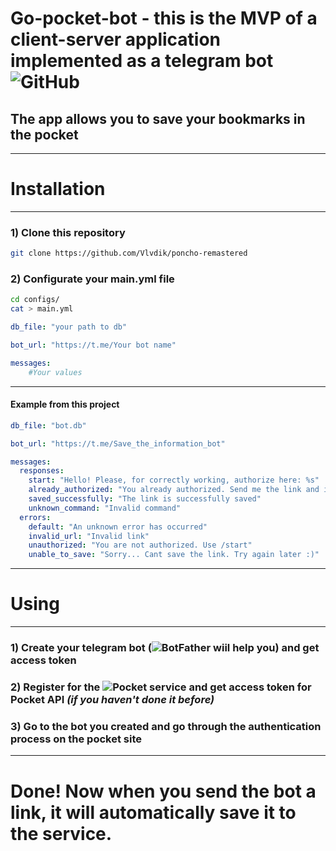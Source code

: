 # **Go-pocket-bot** - this is the MVP of a client-server application implemented as a telegram bot ![GitHub](https://img.shields.io/github/license/Vlvdik/go-pocket-bot?style=plastic)
## The app allows you to save your bookmarks in the pocket  
---
# Installation
---
### 1) Clone this repository
```bash
git clone https://github.com/Vlvdik/poncho-remastered 
```
### 2) Configurate your main.yml file
```bash
cd configs/
cat > main.yml
```
```yaml
db_file: "your path to db"

bot_url: "https://t.me/Your bot name"

messages:
    #Your values
```

---
#### Example from **this** project
```yaml
db_file: "bot.db"

bot_url: "https://t.me/Save_the_information_bot"

messages:
  responses:
    start: "Hello! Please, for correctly working, authorize here: %s"
    already_authorized: "You already authorized. Send me the link and i save her"
    saved_successfully: "The link is successfully saved"
    unknown_command: "Invalid command"
  errors:
    default: "An unknown error has occurred"
    invalid_url: "Invalid link"
    unauthorized: "You are not authorized. Use /start"
    unable_to_save: "Sorry... Cant save the link. Try again later :)"
```
---
# Using
---

### 1) Create your telegram bot (![BotFather](https://t.me/BotFather) wiil help you) and get access token
### 2) Register for the ![Pocket](https://getpocket.com/) service and get access token for Pocket API *(if you haven't done it before)*
### 3) Go to the bot you created and go through the authentication process on the pocket site

---
# Done! Now when you send the bot a link, it will automatically save it to the service.
